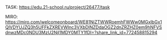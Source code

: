 TASK: https://edu.21-school.ru/project/26477/task


MIRO: https://miro.com/welcomeonboard/WE81NjZTWWRoemhFWWw0MGxIbGx1QlVDYUJZQ3h5UFFkZXREVWlnc3VXbDlNZDdaOGZ2dnZRZHZ0em9hNFVSdnwzMDc0NDU3MzU2NjI1MDY0MTY1fDI=?share_link_id=772458815294
